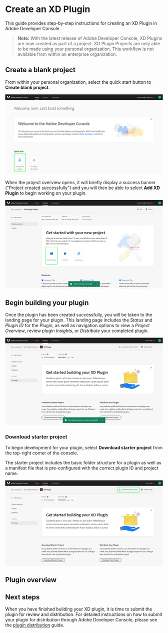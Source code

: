# Create an XD Plugin

This guide provides step-by-step instructions for creating an XD Plugin in Adobe Developer Console.

> **Note:** With the latest release of Adobe Developer Console, XD Plugins are now created as part of a project. XD Plugin Projects are only able to be made using your personal organization. This workflow is not available from within an enterprise organization.

## Create a blank project

From within your personal organization, select the quick start button to **Create blank project**.

![](images/personal-org.png)

When the project overview opens, it will briefly display a success banner ("Project created successfully") and you will then be able to select **Add XD Plugin** to begin working on your plugin.

![](images/personal-project-add-plugin.png)

## Begin building your plugin

Once the plugin has been created successfully, you will be taken to the landing page for your plugin. This landing page includes the *Status* and *Plugin ID* for the Plugin, as well as navigation options to view a *Project Overview*, review plugin *Insights*, or *Distribute* your completed plugin.

![](images/plugin-created.png)

### Download starter project

To begin development for your plugin, select **Download starter project** from the top-right corner of the console. 

The starter project includes the basic folder structure for a plugin as well as a manifest file that is pre-configured with the correct plugin ID and project name.

![](images/plugin-download-starter.png)

## Plugin overview

## Next steps

When you have finished building your XD plugin, it is time to submit the plugin for review and distribution. For detailed instructions on how to submit your plugin for distribution through Adobe Developer Console, please see the [plugin distribution](plugin-distribution.md) guide.